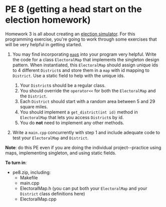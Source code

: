 PE 8 (getting a head start on the election homework)
==============

Homework 3 is all about creating an [election simulator](../homeworks/hw3_election/). For this programming exercise, you're going to work through some exercises that will be very helpful in getting started.

1. You may find incorporating [`map`s](https://en.cppreference.com/w/cpp/container/map) into your program very helpful. Write the code for a class `ElectoralMap` that implements the singleton design pattern. When instantiated, this `ElectoralMap` should assign unique ids to 4 different `District`s and store them in a `map` with id mapping to `District`. Use a static field to help with the unique ids.
    1. Your `District`s should be a regular class.
    2. You should override the `operator<<` for both the `ElectoralMap` and the `District`.
    3. Each `District` should start with a random area between 5 and 29 square miles.
    4. You should implement a `get_district(int id)` method in `ElectoralMap` that lets you access `District`s by id.
    5. You do __not__ need to implement any other methods.

2. Write a `main.cpp` concurrently with step 1 and include adequate code to test your `ElectoralMap` and `District`.

__Note__: do this PE even if you are doing the individual project--practice using maps, implementing singleton, and using static fields.

__To turn in__:
- pe8.zip, including:
    - Makefile
    - main.cpp
    - ElectoralMap.h (you can put both your `ElectoralMap` and your `District` class definitions here)
    - ElectoralMap.cpp


